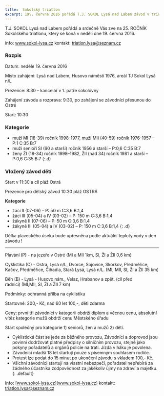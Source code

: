 ```yaml
---
title:  Sokolský triatlon
excerpt: 19\. června 2016 pořádá T.J. SOKOL Lysá nad Labem závod v triatlonu pro různé věkové kategorie.
---
```


T.J. SOKOL Lysá nad Labem pořádá a srdečně Vás zve na 25. ROČNÍK Sokolského triatlonu, který se koná v neděli dne 19. června 2016.

info: www.sokol-lysa.cz kontakt: triatlon.lysa@seznam.cz

### Rozpis 

Datum: neděle 19. června 2016

Místo zahájení: Lysá nad Labem, Husovo náměstí 1976, areál TJ Sokol Lysá n/L

Prezence: 8:30 – kancelář v 1. patře sokolovny

Zahájení závodu a rozprava: 9:30, po zahájení se závodníci přesunou do Ostré

Start: 10:30 

### Kategorie

* muži MI (18-39) ročník 1998-1977, muži MII (40-59) ročník 1976-1957 – P:1 C:35 B:7
* muži senioři SI (60 a starší) ročník 1956 a starší – P:0,6 C:35 B:7
* ženy ŽI (18-34) ročník 1998–1982, ŽII (nad 34) ročník 1981 a starší – P:0,6 C:35 B:7
{:.d}

### Vložený závod dětí

Start v 11:30 a cíl pláž Ostrá

Prezence pro dětský závod 10:30 pláž OSTRÁ

**Kategorie**


* žáci II (07-06) – P: 50 m C:3,6 B:1,4
* žáci III (05-04) a IV (03-02) – P: 150 m C:3,6 B:1,4
* žákyně II (07-06) – P: 50 m C:3,6 B:1,4
* žákyně III (05-04) a IV (03-02) – P: 150 m C:3,6 B:1,4
{: .d}

Délka plaveckého úseku bude upřesněna podle aktuální teploty vody v den závodu !

---

Plavání (P) - na jezeře v Ostré (MI a MII 1km, SI, ŽI a ŽII 0,6 km)

Cyklistika (C) - Ostrá, Lysá n/L, Dvorce, Sojovice, Skorkov, Předměřice, Kačov, Předměřice, Čihadla, Stará Lysá, Lysá n/L. (MI, MII, SI, ŽI a ŽII 35 km)

Běh (B) - Lysá - Husovo nám., Velaz, Hrabanov a zpět. (cíl před radnicí) (MI,MII, SI, ŽI a ŽII 7 km)

Podmínky: ochranná přilba na cyklistiku

Startovné: 200,- Kč, nad 60 let 100,-, děti zdarma 

Ceny: první tři závodníci v kategorii obdrží diplom a věcnou cenu, absolutní vítěz kategorie mužů obdrží cenu Městského úřadu 


Start společný pro kategorie 1) seniorů, žen a mužů 2) dětí.

* Cyklistická část se jede za běžného provozu, Závodníci a doprovod jsou povinni dodržovat platné předpisy o silničním provozu, stejně jako pokyny pořadatelů a orgánů policie na trati. Jízda v háku je povolena.
* Závodníci mladší 18 let startují pouze s písemným souhlasem rodiče.
* Protest lze podat do 15 minut po ukončení závodu s vkladem 100,- Kč. 
* Všichni závodníci startují na vlastní nebezpečí, pořadatel nepřebírá za žádného účastníka zodpovědnost za jakékoliv újmy na zdraví a majetku.
{: .default}

Info: [www.sokol-lysa.cz](www.sokol-lysa.cz) kontakt: [triatlon.lysa@seznam.cz](mailto:triatlon.lysa@seznam.cz)